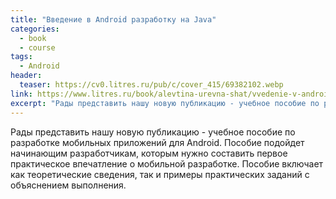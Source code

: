 ```yaml
---
title: "Введение в Android разработку на Java"
categories:
  - book
  - course
tags:
  - Android
header:
  teaser: https://cv0.litres.ru/pub/c/cover_415/69382102.webp
link: https://www.litres.ru/book/alevtina-urevna-shat/vvedenie-v-android-razrabotku-na-java-bakalavriat-uch-69382102/
excerpt: "Рады представить нашу новую публикацию - учебное пособие по разработке мобильных приложений для Android."
---
```


Рады представить нашу новую публикацию - учебное пособие по разработке мобильных приложений для Android. Пособие подойдет начинающим разработчикам, которым нужно составить первое практическое впечатление о мобильной разработке. Пособие включает как теоретические сведения, так и примеры практических заданий с объяснением выполнения.
